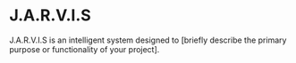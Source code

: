 # J.A.R.V.I.S
J.A.R.V.I.S is an intelligent system designed to [briefly describe the primary purpose or functionality of your project].
